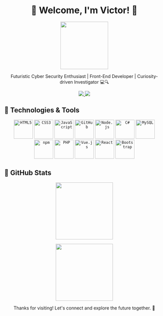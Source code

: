 <h1 align="center">🌌 Welcome, I'm Victor! 🚀</h1>

<p align="center">
  <img src="https://media.giphy.com/media/hvRJCLFzcasrR4ia7z/giphy.gif" width="150px">
</p>

<p align="center">Futuristic Cyber Security Enthusiast | Front-End Developer | Curiosity-driven Investigator 💻🔍</p>

<p align="center">
  <a href="https://www.instagram.com/victorcals_/" target="_blank">
    <img src="https://img.icons8.com/bubbles/150/000000/instagram-new--v2.png"/>
  </a>
  <a href="https://www.linkedin.com/in/victor-cals-98a865214/" target="_blank">
    <img src="https://img.icons8.com/bubbles/150/000000/linkedin.png"/>
  </a>
</p>

## 🚀 Technologies & Tools

<p align="center">
  <code><img width="60px" src="https://cdn.jsdelivr.net/gh/devicons/devicon/icons/html5/html5-original-wordmark.svg" title="HTML5"/></code>
  <code><img width="60px" src="https://cdn.jsdelivr.net/gh/devicons/devicon/icons/css3/css3-original-wordmark.svg" title="CSS3"/></code>
  <code><img width="60px" src="https://cdn.jsdelivr.net/gh/devicons/devicon/icons/javascript/javascript-original.svg" title="JavaScript"/></code>
  <code><img width="60px" src="https://cdn.jsdelivr.net/gh/devicons/devicon/icons/github/github-original.svg" title="GitHub"/></code>
  <code><img width="60px" src="https://cdn.jsdelivr.net/gh/devicons/devicon/icons/nodejs/nodejs-original.svg" title="Node.js"/></code>
  <code><img width="60px" src="https://cdn.jsdelivr.net/gh/devicons/devicon/icons/csharp/csharp-original.svg" title="C#"/></code>
  <code><img width="60px" src="https://cdn.jsdelivr.net/gh/devicons/devicon/icons/mysql/mysql-original.svg" title="MySQL"/></code>
  <code><img width="60px" src="https://cdn.jsdelivr.net/gh/devicons/devicon/icons/npm/npm-original-wordmark.svg" title="npm"/></code>
  <code><img width="60px" src="https://cdn.jsdelivr.net/gh/devicons/devicon/icons/php/php-original.svg" title="PHP"/></code>
  <code><img width="60px" src="https://cdn.jsdelivr.net/gh/devicons/devicon/icons/vuejs/vuejs-original.svg" title="Vue.js"/></code>
  <code><img width="60px" src="https://cdn.jsdelivr.net/gh/devicons/devicon/icons/react/react-original.svg" title="React"/></code>
  <code><img width="60px" src="https://cdn.jsdelivr.net/gh/devicons/devicon/icons/bootstrap/bootstrap-original.svg" title="Bootstrap"/></code>
</p>

## 🌟 GitHub Stats

<p align="center">
  <img height="180em" src="https://github-readme-stats-eight-theta.vercel.app/api?username=victorcals&show_icons=true&theme=algolia&include_all_commits=true&count_private=true"/>
</p>

<p align="center">
  <img height="180em" src="https://github-readme-stats-eight-theta.vercel.app/api/top-langs/?username=victorcals&layout=compact&langs_count=8&theme=algolia"/>
</p>

<p align="center">Thanks for visiting! Let's connect and explore the future together. 🌟</p>
